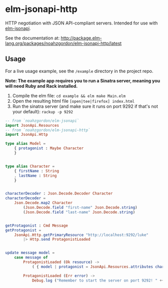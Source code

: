 # elm-jsonapi-http
HTTP negotiation with JSON API-compliant servers. Intended for use with [elm-jsonapi](https://github.com/noahzgordon/elm-jsonapi).

See the documentation at: http://package.elm-lang.org/packages/noahzgordon/elm-jsonapi-http/latest

## Usage

For a live usage example, see the `/example` directory in the project repo.

**Note: The example app requires you to run a Sinatra server, meaning you will need Ruby and Rack installed.**
1. Compile the elm file: `cd example && elm make Main.elm`
2. Open the resulting html file `[open|tee|firefox] index.html`
3. Run the sinatra server (and make sure it runs on port 9292 if that's not your default): `rackup -p 9292`


```elm
-- from `noahzgordon/elm-jsonapi`
import JsonApi.Resources
-- from `noahzgordon/elm-jsonapi-http`
import JsonApi.Http

type alias Model =
    { protagonist : Maybe Character
    }


type alias Character =
    { firstName : String
    , lastName : String
    }


characterDecoder : Json.Decode.Decoder Character
characterDecoder =
    Json.Decode.map2 Character
        (Json.Decode.field "first-name" Json.Decode.string)
        (Json.Decode.field "last-name" Json.Decode.string)


getProtagonist : Cmd Message
getProtagonist =
    JsonApi.Http.getPrimaryResource "http://localhost:9292/luke"
        |> Http.send ProtagonistLoaded


update message model =
    case message of
        ProtagonistLoaded (Ok resource) ->
            ( { model | protagonist = JsonApi.Resources.attributes characterDecoder resource |> Result.toMaybe }, Cmd.none)

        ProtagonistLoaded (Err error) ->
            Debug.log ("Remember to start the server on port 9292! " ++ toString e) (model, Cmd.none)

```
